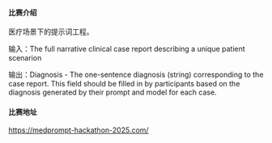 #### 比赛介绍


医疗场景下的提示词工程。

输入：The full narrative clinical case report describing a unique patient scenarion

输出：Diagnosis - The one-sentence diagnosis (string) corresponding to the case report. This field should be filled in by participants based on the diagnosis generated by their prompt and model for each case.

#### 比赛地址

https://medprompt-hackathon-2025.com/
